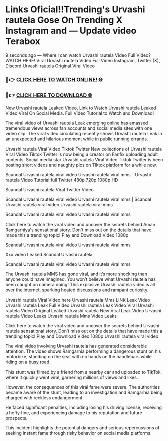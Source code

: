 # Links Oficial!!Trending's Urvashi rautela Gose On Trending X Instagram and — Update video Terabox

9 seconds ago — Where i can watch Urvashi rautela Video Full Video? WATCH HERE! Viral Urvashi rautela Video Full Video Instagram, Twitter (X), Discord.Urvashi rautela Original Viral Video

### 🔴👉 [CLICK HERE TO WATCH ONLINE! 🌐](https://nioki.today/viral-leaked-video-watch-free-online/)

### 🔴👉 [CLICK HERE TO DOWNLOAD 🌐](https://nioki.today/viral-leaked-video-watch-free-online/)

New Urvashi rautela Leaked Video, Link to Watch Urvashi rautela Leaked Video Viral On Social Media. Full Video Tutorial to Watch and Download!

The viral video of Urvashi rautela Leak emerging online has amassed tremendous views across fan accounts and social media sites with one video clip. The viral video circulating recently shows Urvashi rautela Leak in an unexpected and hilarious moment while in public running errands.

Urvashi rautela Viral Video Tiktok Twitter New collections of Urvashi rautela Viral Video Tiktok Twitter is now being a creator on Fanfix uploading adult contents. Social media star Urvashi rautela Viral Video Tiktok Twitter is been posting short videos and naughty pics on Tiktok platform for a while now.

Scandal Urvashi rautela viral video Urvashi rautela viral mms - Urvashi rautela Video Tutorial full Twitter 480p 720p 1080p HD

Scandal Urvashi rautela Viral Twitter Video

Scandal Urvashi rautela viral video Urvashi rautela viral mms | Scandal Urvashi rautela viral video Urvashi rautela viral mms

Scandal Urvashi rautela viral video Urvashi rautela viral mms

Click here to watch the viral video and uncover the secrets behind Aman Ramgarhiya's sensational story. Don't miss out on the details that have made this a trending topic! Play and Download Video 1080p

Scandal Urvashi rautela viral video Urvashi rautela viral mms

Xxx video Leaked Scandal Urvashi rautela

Scandal Urvashi rautela viral video Urvashi rautela viral mms

The Urvashi rautela MMS has gone viral, and it’s more shocking than anyone could have imagined. You won’t believe what Urvashi rautela has been caught on camera doing! This explosive Urvashi rautela video is all over the internet, sparking heated discussions and rampant curiosity.

Urvashi rautela Viral Video here Urvashi rautela Mms LINK Leak Video Urvashi rautela Leak Full Video Urvashi rautela Leak Video Viral Urvashi rautela Video Original Leaked Urvashi rautela New Viral Leak Video Urvashi rautela Video Leaks Urvashi rautela Mms Video Leaks

Click here to watch the viral video and uncover the secrets behind Urvashi rautela sensational story. Don’t miss out on the details that have made this a trending topic! Play and Download Video 1080p Urvashi rautela viral video

The viral video involving Urvashi rautela has generated considerable attention. The video shows Ramgarhia performing a dangerous stunt on his motorbike, standing on the seat with no hands on the handlebars while riding on a busy road.

This stunt was filmed by a friend from a nearby car and uploaded to TikTok, where it quickly went viral, garnering millions of views and likes.

However, the consequences of this viral fame were severe. The authorities became aware of the stunt, leading to an investigation and Ramgarhia being charged with reckless endangerment.

He faced significant penalties, including losing his driving license, receiving a hefty fine, and experiencing damage to his reputation and future prospects.

This incident highlights the potential dangers and serious repercussions of seeking instant fame through risky behavior on social media platforms.
